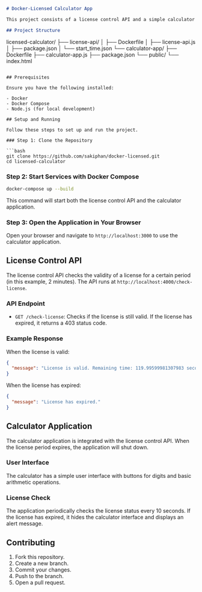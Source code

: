 
```markdown
# Docker-Licensed Calculator App

This project consists of a license control API and a simple calculator application. The calculator application shuts down when the license period expires.

## Project Structure

```
licensed-calculator/
├── license-api/
│   ├── Dockerfile
│   ├── license-api.js
│   ├── package.json
│   └── start_time.json
└── calculator-app/
    ├── Dockerfile
    ├── calculator-app.js
    ├── package.json
    └── public/
        └── index.html
```

## Prerequisites

Ensure you have the following installed:

- Docker
- Docker Compose
- Node.js (for local development)

## Setup and Running

Follow these steps to set up and run the project.

### Step 1: Clone the Repository

```bash
git clone https://github.com/sakiphan/docker-licensed.git
cd licensed-calculator
```

### Step 2: Start Services with Docker Compose

```bash
docker-compose up --build
```

This command will start both the license control API and the calculator application.

### Step 3: Open the Application in Your Browser

Open your browser and navigate to `http://localhost:3000` to use the calculator application.

## License Control API

The license control API checks the validity of a license for a certain period (in this example, 2 minutes). The API runs at `http://localhost:4000/check-license`.

### API Endpoint

- `GET /check-license`: Checks if the license is still valid. If the license has expired, it returns a 403 status code.

### Example Response

When the license is valid:

```json
{
  "message": "License is valid. Remaining time: 119.99599981307983 seconds"
}
```

When the license has expired:

```json
{
  "message": "License has expired."
}
```

## Calculator Application

The calculator application is integrated with the license control API. When the license period expires, the application will shut down.

### User Interface

The calculator has a simple user interface with buttons for digits and basic arithmetic operations.

### License Check

The application periodically checks the license status every 10 seconds. If the license has expired, it hides the calculator interface and displays an alert message.

## Contributing

1. Fork this repository.
2. Create a new branch.
3. Commit your changes.
4. Push to the branch.
5. Open a pull request.
